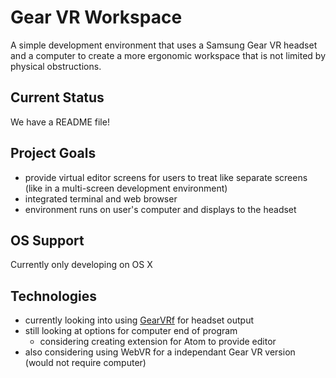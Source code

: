 # Gear VR Workspace
A simple development environment that uses a Samsung Gear VR headset and a computer to create a more ergonomic workspace that is not limited by physical obstructions.

## Current Status
We have a README file!

## Project Goals
- provide virtual editor screens for users to treat like separate screens (like in a multi-screen development environment)
- integrated terminal and web browser
- environment runs on user's computer and displays to the headset

## OS Support
Currently only developing on OS X

## Technologies
- currently looking into using [GearVRf](https://github.com/Samsung/GearVRf) for headset output
- still looking at options for computer end of program
    - considering creating extension for Atom to provide editor
- also considering using WebVR for a independant Gear VR version (would not require computer)

